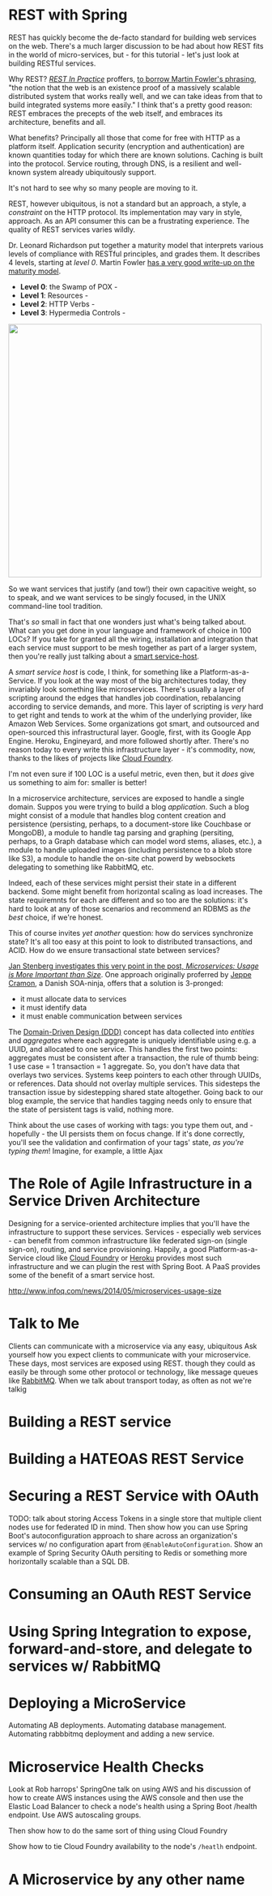 # REST with Spring  

REST has quickly become the de-facto standard for building web services on the web. There's a much larger discussion to be had about how REST fits in the world of micro-services, but - for this tutorial - let's just look at building RESTful services.

Why REST? [_REST In Practice_](http://www.amazon.com/gp/product/0596805829?ie=UTF8&tag=martinfowlerc-20&linkCode=as2&camp=1789&creative=9325&creativeASIN=0596805829)  proffers, [to borrow Martin Fowler's phrasing](),  "the notion that the web is an existence proof of a massively scalable distributed system that works really well, and we can take ideas from that to build integrated systems more easily." I think that's a pretty good reason: REST embraces the precepts of the web itself, and embraces its architecture, benefits and all.  

What benefits? Principally all those that come for free with HTTP as a platform itself. Application security (encryption and authentication) are known quantities today for which there are known solutions. Caching is built into the protocol. Service routing, through DNS, is a resilient and well-known system already ubiquitously support. <!-- need to flesh this part out: lots of infrastructure to support HTTP already: routing, caching, security, etc., and all of it can be used here. -->

It's not hard to see why so many people are moving to it.  

REST, however ubiquitous, is not a standard but an approach, a style, a _constraint_ on the HTTP protocol. Its implementation may vary in style, approach. As an API consumer this can be a frustrating experience. The quality of REST services varies wildly.  

Dr. Leonard Richardson put together a maturity model that interprets various levels of compliance with RESTful principles, and grades them.  It describes 4 levels, starting at *level 0*. Martin Fowler [has a very good write-up on the maturity model](http://martinfowler.com/articles/richardsonMaturityModel.html).  

* **Level 0**: the Swamp of POX - 
* **Level 1**: Resources - 
* **Level 2**: HTTP Verbs -
* **Level 3**: Hypermedia Controls - 

<IMG src = "http://martinfowler.com/articles/images/richardsonMaturityModel/overview.png" width = "500" />
<!-- http://martinfowler.com/articles/richardsonMaturityModel.html  I'm even linking to the image on his post-->



So we want services that justify (and tow!) their own capacitive weight, so to speak, and we want services to be singly focused, in the UNIX command-line tool tradition. 

That's _so_ small in fact that one wonders just what's being talked about. What can you get done in your language and framework of choice in 100 LOCs? If you take for granted all the wiring, installation and integration that each service must support to be mesh together as part of a larger system, then you're really just talking about a  [ smart service-host](http://arnon.me/soa-patterns/service-host/). 


A _smart service host_ is code, I think, for something like a Platform-as-a-Service. If you look at the way most of the big architectures today, they invariably look something like microservices. There's usually a layer of scripting around the edges that handles job coordination, rebalancing according to service demands, and more. This layer of scripting is _very_ hard to get right and tends to work at the whim of the underlying provider, like Amazon Web Services. Some organizations got smart, and outsourced and open-sourced this infrastructural layer. Google, first, with its Google App Engine. Heroku, Engineyard, and more followed shortly after. There's no reason today to every write this infrastructure layer - it's commodity, now, thanks to the likes of projects like [Cloud Foundry](http://cloudfoundry.org). 

I'm not even sure if 100 LOC is a useful metric, even then, but it _does_ give us something to aim for: smaller is better! 

In a microservice architecture, services are exposed to handle a single domain. Suppos you were trying to build a blog _application_. Such a blog might consist of a module that handles blog content creation and persistence (persisting, perhaps, to a document-store like Couchbase or MongoDB), a module to handle tag parsing and graphing (persiting, perhaps, to a Graph database which can model word stems, aliases, etc.), a module to handle uploaded images (including persistence to a blob store like S3), a module to handle the on-site chat powerd by websockets delegating to something like RabbitMQ, etc. 

Indeed, each of these services might persist their state in a different backend. Some might benefit from horizontal scaling as load increases. The state requiremnts for each are different and so too are the solutions: it's hard to look at any of those scenarios and recommend an RDBMS as _the best_ choice, if we're honest.  

This of course invites _yet another_ question: how do services synchronize state?  It's all too easy at this point to look to distributed transactions, and ACID. How do we ensure transactional state between services?   

[Jan Stenberg investigates this very point in the  post, _Microservices: Usage is More Important than Size_](http://www.infoq.com/news/2014/05/microservices-usage-size). One approach originally proferred by [Jeppe Cramon](http://www.cramon.dk/Cramon/Front_page.html), a Danish SOA-ninja, offers that a solution is 3-pronged:

* it must allocate data to services 
* it must identify data
* it must enable communication between services

The [Domain-Driven Design (DDD)](http://en.wikipedia.org/wiki/Domain-driven_design) concept has  data collected into _entities_ and _aggregates_  where each aggregate is uniquely identifiable using e.g. a UUID, and allocated to one service. This handles the first two points: aggregates must be consistent after a transaction, the rule of thumb being: 1 use case = 1 transaction = 1 aggregate. So, you don't have data that overlays two services. Systems keep pointers to each other through UUIDs, or references. Data should not overlay multiple services. This sidesteps the transaction issue by sidestepping shared state altogether. Going back to our blog example, the service that handles tagging needs only to ensure that the state of persistent tags is valid, nothing more.  

Think about the use cases of working with tags: you type them out, and - hopefully - the UI persists them on focus change. If it's done correctly, you'll see the validation and confirmation of your tags' state, _as you're typing them_! Imagine, for example, a little Ajax





# The Role of Agile Infrastructure in a Service Driven Architecture 
Designing for a service-oriented architecture implies that you'll have the infrastructure to support these services. Services - especially web services - can benefit from common infrastructure like federated sign-on (single sign-on),  routing, and service provisioning. Happily, a  good Platform-as-a-Service cloud like [Cloud Foundry](http://run.pivotal.io) or [Heroku](http://heroku.com) provides most such infrastructure and we can plugin the rest with Spring Boot.  A PaaS provides some of the benefit of a smart service host.

http://www.infoq.com/news/2014/05/microservices-usage-size 

# Talk to Me
Clients can communicate with a microservice via any easy, ubiquitous 
Ask yourself how you expect clients to communicate with your microservice. These days, most services are exposed using REST. though they could as easily be through some other protocol or technology, like message queues like [RabbitMQ](http://rabbitmq.org). When we talk about transport today, as often as not we're talkig 

# Building a REST service 

# Building a HATEOAS REST Service


# Securing a REST Service with OAuth 
TODO: talk about storing Access Tokens in a single store that multiple client nodes use for federated ID in mind. Then show how you can use Spring Boot's autoconfiguration approach to share across an organization's services w/ no configuration apart from `@EnableAutoConfiguration`. Show an example of Spring Security OAuth persiting to Redis or something more horizontally scalable than a SQL DB.  

# Consuming an OAuth REST Service 

# Using Spring Integration to expose, forward-and-store, and delegate to services w/ RabbitMQ

# Deploying a MicroService 
Automating AB deployments. Automating database management. Automating rabbbitmq deployment and adding a new service. 

# Microservice Health Checks 

Look at Rob harrops' SpringOne talk on using AWS and his discussion of how to create AWS instances using the AWS console and then use the Elastic Load Balancer to check a node's health using a Spring Boot /health endpoint. Use AWS autoscaling groups.

Then show how to do the same sort of thing using Cloud Foundry

Show how to tie Cloud Foundry availability to the node's `/heatlh` endpoint.  


# A Microservice by any other name

# 

